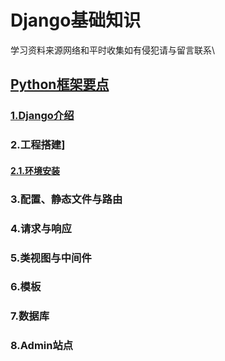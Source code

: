 # Django基础知识
学习资料来源网络和平时收集如有侵犯请与留言联系\
## [Python框架要点](doc/PythonWeb框架要点/PythonWeb框架要点.md)
### [1.Django介绍](doc/PythonWeb框架要点/1.Django介绍.md)

### 2.工程搭建]
#### [2.1.环境安装]()

### 3.配置、静态文件与路由

### 4.请求与响应

### 5.类视图与中间件
### 6.模板

### 7.数据库

### 8.Admin站点
